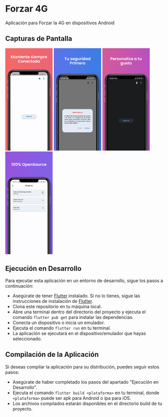 # Forzar 4G

Aplicación para Forzar la 4G en dispositivos Android

## Capturas de Pantalla

<div>
  <img src="screenshots/Apple iPhone 11 Pro Max Screenshot 0.png" width="150" />
  <img src="screenshots/Apple iPhone 11 Pro Max Screenshot 3.png" width="150" />
  <img src="screenshots/Apple iPhone 11 Pro Max Screenshot 1.png" width="150" />
  <img src="screenshots/Apple iPhone 11 Pro Max Screenshot 2.png" width="150" />
</div>

## Ejecución en Desarrollo

Para ejecutar esta aplicación en un entorno de desarrollo, sigue los pasos a continuación:

- Asegúrate de tener [Flutter](https://flutter.dev/) instalado. Si no lo tienes, sigue las instrucciones de instalación de [Flutter](https://flutter.dev/).
- Clona este repositorio en tu máquina local.
- Abre una terminal dentro del directorio del proyecto y ejecuta el comando `flutter pub get` para instalar las dependencias.
- Conecta un dispositivo o inicia un emulador.
- Ejecuta el comando `flutter run` en tu terminal.
- La aplicación se ejecutará en el dispositivo/emulador que hayas seleccionado.

## Compilación de la Aplicación

Si deseas compilar la aplicación para su distribución, puedes seguir estos pasos:

- Asegúrate de haber completado los pasos del apartado "Ejecución en Desarrollo".
- Ejecuta el comando `flutter build <plataforma>` en tu terminal, donde `<plataforma>` puede ser apk para Android o ipa para iOS.
- Los archivos compilados estarán disponibles en el directorio build de tu proyecto.
